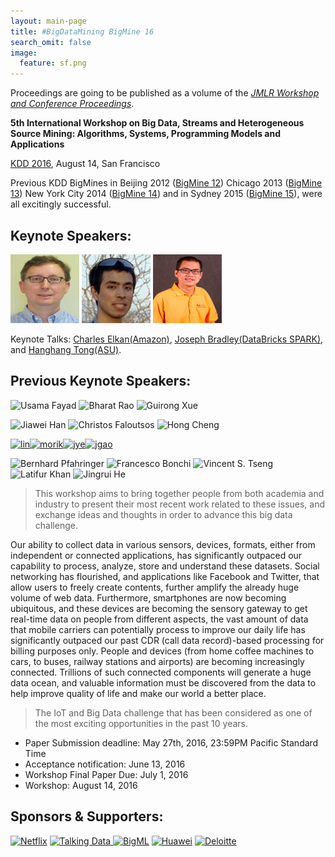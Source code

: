 ```yaml
---
layout: main-page
title: #BigDataMining BigMine 16
search_omit: false
image:
  feature: sf.png
---
```

Proceedings are going to be published as a volume of the [*JMLR Workshop and Conference Proceedings*](http://jmlr.org/proceedings/).

**5th International Workshop on Big Data, Streams and Heterogeneous Source Mining: Algorithms, Systems, Programming Models and Applications**

[KDD 2016](http://jmlr.org/proceedings/), August 14, San Francisco

Previous KDD BigMines in 
Beijing 2012 (<a href="http://bigdata-mining.org/bigmine-12/" target="_blank">BigMine 12</a>)
Chicago 2013 (<a href="http://bigdata-mining.org/bigmine-13/" target="_blank">BigMine 13</a>)
New York City 2014 (<a href="http://bigdata-mining.org/bigmine-14/" target="_blank">BigMine 14</a>)
and in Sydney 2015 (<a href="http://bigdata-mining.org/bigmine-15/" target="_blank">BigMine 15</a>),
were all excitingly successful.

Keynote Speakers:
------------------
<p>
<a href=""><img src="images/CElkan.jpg" alt="Charles Elkan" width="110" height="110" class="" /></a>
<a href=""><img src="images/JBradley.jpg" alt="Joseph Bradley" width="110" height="110" class="" /></a>
<a href=""><img src="images/hh.png" alt="Hanghang Tong" width="110" height="110" class="" /></a>
</p>

<p>Keynote Talks: <a title="" href="">Charles Elkan(Amazon)</a>, <a title="" href="">Joseph Bradley(DataBricks SPARK)</a>, and <a title="" href="">Hanghang Tong(ASU)</a>.
</p>



Previous Keynote Speakers:
-----------------------
<p><img src="http://bigdata-mining.org/bigmine-12/wp-content/uploads/2013/04/Usama-Fayyad-150x150.jpg" alt="Usama Fayad" height="105" /> 
<img src="http://bigdata-mining.org/bigmine-12/wp-content/uploads/2013/04/headshot_Bharat_Rao-150x150.jpg" alt="Bharat Rao" height="105" /> 
<img src="http://bigdata-mining.org/bigmine-12/wp-content/uploads/2013/04/Guirong.jpg" alt="Guirong Xue" height="100" /> 
</p><p>
<img src="http://bigdata-mining.org/bigmine-13/wp-content/uploads/2013/06/hanj_tour.jpg" alt="Jiawei Han" width="125" /> 
<img src="http://bigdata-mining.org/bigmine-13/wp-content/uploads/2013/07/cf4.jpg" alt="Christos Faloutsos" width="140" /> 
<img src="http://bigdata-mining.org/bigmine-13/wp-content/uploads/2013/07/hong-cheng.jpg" alt="Hong Cheng" width="115" /> 
</p><p>
<a href="http://bigdata-mining.org/bigmine-14/keynotes/#lin"><img src="http://bigdata-mining.org/bigmine-14/wp-content/uploads/2014/08/lin.png" alt="lin" width="110" height="110" class="alignnone size-thumbnail wp-image-210" /></a><a href="http://bigdata-mining.org/bigmine-14/keynotes/#morik"><img src="http://bigdata-mining.org/bigmine-14/wp-content/uploads/2014/08/morik-150x150.png" alt="morik" width="110" height="110" class="alignnone size-thumbnail wp-image-212" /></a><a href="http://bigdata-mining.org/bigmine-14/keynotes/#ye"><img src="http://bigdata-mining.org/bigmine-14/wp-content/uploads/2014/08/jye-145x150.png" alt="jye" width="110" height="110" class="alignnone size-thumbnail wp-image-211" /></a><a href="http://bigdata-mining.org/bigmine-14/keynotes/#gao"><img src="http://bigdata-mining.org/bigmine-14/wp-content/uploads/2014/08/jgao-150x150.png" alt="jgao" width="110" height="110" class="alignnone size-thumbnail wp-image-209" /></a>
</p>

<img src="http://bigdata-mining.org/bigmine-15/wp-content/uploads/2015/08/Bernhard-e1438846918614.png" alt="Bernhard Pfahringer"  width="100"  />
<img src="http://bigdata-mining.org/bigmine-15/wp-content/uploads/2015/08/bonchi.jpg" alt="Francesco Bonchi"  width="100" />
<img src="http://bigdata-mining.org/bigmine-15/wp-content/uploads/2015/08/Vincent_Tseng.jpg" alt="Vincent S. Tseng"  width="100" />
<img src="http://bigdata-mining.org/bigmine-15/wp-content/uploads/2015/07/latifur-khan.jpg" alt="Latifur Khan"  width="100"  />
<img class="size-full wp-image-182" src="http://bigdata-mining.org/bigmine-15/wp-content/uploads/2015/07/He_Jingrui_1.png" alt="Jingrui He"  width="100"  />

 > This workshop aims to bring together people from both academia and industry to present their most recent work related to these issues, and exchange ideas and thoughts in order to advance this big data challenge. 

Our ability to collect data in various sensors, devices, formats, either from independent or connected applications, has significantly outpaced our capability to process, analyze, store and understand these datasets. Social networking has flourished, and applications like Facebook and Twitter, that allow users to freely create contents, further amplify the already huge volume of web data. Furthermore, smartphones are now becoming ubiquitous, and these devices are becoming the sensory gateway to get real-time data on people from different aspects, the vast amount of data that mobile carriers can potentially process to improve our daily life has significantly outpaced our past CDR (call data record)-based processing for billing purposes only. People and devices (from home coffee machines to cars, to buses, railway stations and airports) are becoming increasingly connected. Trillions of such connected components will generate a huge data ocean, and valuable information must be discovered from the data to help improve quality of life and make our world a better place. 

 > The IoT and Big Data challenge that has been considered as one of the most exciting opportunities in the past 10 years.

* Paper Submission deadline: May 27th, 2016, 23:59PM Pacific Standard Time
* Acceptance notification: June 13, 2016
* Workshop Final Paper Due: July 1, 2016
* Workshop: August 14, 2016

Sponsors & Supporters:
-----------------
<a href="http://www.netflix.com/" target="_blank">
<img src="http://bigdata-mining.org/wp-content/uploads/2013/06/Netflix.png" style="width:280px;  border:0px;" alt="Netflix"></a>
<a target="_blank" href="https://www.talkingdata.com/">
<img alt="Talking Data" style="width:280px; border:0px;" src="http://bigdata-mining.org/bigmine-15/wp-content/uploads/2015/07/TalkingData.png">
</a>
<a href="https://bigml.com/" target="_blank">
<img src="http://bigdata-mining.org/bigmine-12/wp-content/uploads/2013/04/bigml_logo_72.png" style="width:280px;  hspace:20px; border:0px;" alt="BigML"></a>
<a href="http://www.huawei.com/" target="_blank">
<img src="http://www.huawei.com/ucmf/groups/public/documents/webasset/hw_000353.jpg" style="width:300px; hspace:20px;  border:0px;" alt="Huawei"></a>
<a href="http://www.deloitte.com/" target="_blank">
<img src="http://bigdata-mining.org/bigmine-12/wp-content/uploads/2013/04/Deloitte.jpg" style="width:260px;  border:0px;" alt="Deloitte"></a>




